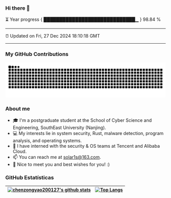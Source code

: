 ### Hi there 👋

⏳ Year progress { █████████████████████████████▁ } 98.84 %

---

⏰ Updated on Fri, 27 Dec 2024 18:10:18 GMT

---
### My GitHub Contributions    

![github-contribution-grid-snake](https://raw.githubusercontent.com/chenzongyao200127/chenzongyao200127/output/github-snake.svg)      

### About me   

- 🎓 I'm a postgraduate student at the School of Cyber Science and Engineering, SouthEast University (Nanjing).  
- 💻 My interests lie in system security, Rust, malware detection, program analysis, and operating systems.  
- 💼 I have interned with the security & OS teams at Tencent and Alibaba Cloud.  
- 📫 You can reach me at solar1s@163.com.  
- 💐 Nice to meet you and best wishes for you! :)

### GitHub Estatísticas

| [![chenzongyao200127's github stats](https://github-readme-stats.vercel.app/api?username=chenzongyao200127&show_icons=true&theme=merko&hide_border=true)](https://github.com/upupnoah)  |[![Top Langs](https://github-readme-stats.vercel.app/api/top-langs/?username=chenzongyao200127&layout=compact&theme=merko&hide_border=true&hide=css,html,ruby)](https://github.com/upupnoah)|
| ------------- | ------------- |


